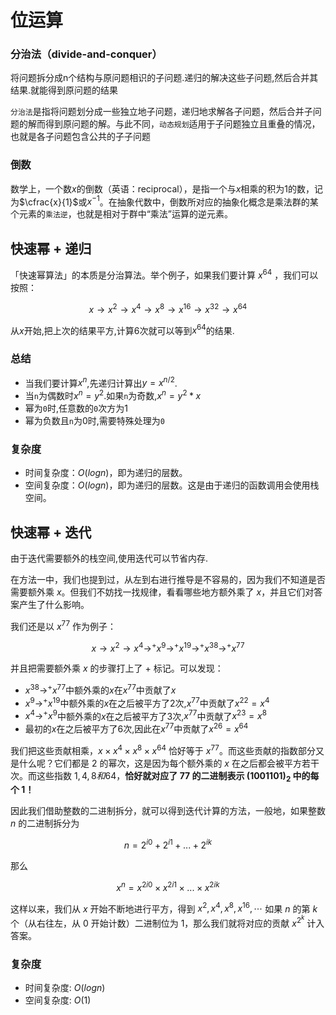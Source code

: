 # 位运算

### 分治法（divide-and-conquer）

将问题拆分成n个结构与原问题相识的子问题.递归的解决这些子问题,然后合并其结果.就能得到原问题的结果

`分治法`是指将问题划分成一些独立地子问题，递归地求解各子问题，然后合并子问题的解而得到原问题的解。与此不同，`动态规划`适用于子问题独立且重叠的情况，也就是各子问题包含公共的子子问题

### 倒数
数学上，一个数$x$的倒数（英语：reciprocal），是指一个与$x$相乘的积为1的数，记为$\cfrac{x}{1}$或$x^{-1}$。在抽象代数中，倒数所对应的抽象化概念是乘法群的某个元素的`乘法逆`，也就是相对于群中“乘法”运算的逆元素。

## 快速幂 + 递归
「快速幂算法」的本质是分治算法。举个例子，如果我们要计算 $x^{64}$ 
 ，我们可以按照：
 
$$x \rightarrow x^{2} \rightarrow x^{4} \rightarrow x^{8} \rightarrow x^{16} \rightarrow x^{32} \rightarrow x^{64}$$

从$x$开始,把上次的结果平方,计算6次就可以等到$x^{64}$的结果.

### 总结
* 当我们要计算$x^{n}$,先递归计算出$y=x^{n/2}$.
* 当`n`为偶数时$x^{n}=y^{2}$.如果`n`为奇数,$x^{n}=y^{2}*x$
* 幂为`0`时,任意数的`0`次方为1
* 幂为负数且`n`为0时,需要特殊处理为`0`

### 复杂度
* 时间复杂度：$O(logn)$，即为递归的层数。
* 空间复杂度：$O(logn)$，即为递归的层数。这是由于递归的函数调用会使用栈空间。
## 快速幂 + 迭代

由于迭代需要额外的栈空间,使用迭代可以节省内存.

在方法一中，我们也提到过，从左到右进行推导是不容易的，因为我们不知道是否需要额外乘 $x$。但我们不妨找一找规律，看看哪些地方额外乘了 $x$，并且它们对答案产生了什么影响。

我们还是以 $x^{77}$ 作为例子：

 
$$x \rightarrow x^{2} \rightarrow x^{4} \rightarrow^{+}x^{9} \rightarrow^{+}x^{19} \rightarrow^{+} x^{38} \rightarrow^{+}x^{77}$$

并且把需要额外乘 $x$ 的步骤打上了 $+$ 标记。可以发现：
* $x^{38} \rightarrow^{+} x^{77}$中额外乘的$x$在$x^{77}$中贡献了$x$
* $x^{9} \rightarrow^{+}x^{19}$中额外乘的$x$在之后被平方了$2$次,$x^{77}$中贡献了${x^{2}}^{2} = x^{4}$
* $x^{4} \rightarrow^{+}x^{9}$中额外乘的$x$在之后被平方了$3$次,$x^{77}$中贡献了${x^{2}}^{3} = x^{8}$
* 最初的$x$在之后被平方了$6$次,因此在$x^{77}$中贡献了${x^{2}}^{6} = x^{64}$
  
我们把这些贡献相乘，$x \times x^{4} \times x^{8} \times x^{64}$ 恰好等于 $x^{77}$。而这些贡献的指数部分又是什么呢？它们都是 $2$ 的幂次，这是因为每个额外乘的 $x$ 在之后都会被平方若干次。而这些指数 $1,4,8 和 64$，**恰好就对应了 $77$ 的二进制表示 $(1001101)_2$​ 中的每个 $1$！**

因此我们借助整数的二进制拆分，就可以得到迭代计算的方法，一般地，如果整数 $n$ 的二进制拆分为

$$n = 2^{i0} + 2^{i1} + ... + 2^{ik}$$

那么

$$x^n = {x^2}^{i0} \times {x^2}^{i1} \times ... \times {x^2}^{ik}$$

这样以来，我们从 $x$ 开始不断地进行平方，得到 $x^{2}, x^{4}, x^{8}, x^{16},⋯$ 如果 $n$ 的第 $k$ 个（从右往左，从 $0$ 开始计数）二进制位为 $1$，那么我们就将对应的贡献 $x^{2^k}$ 计入答案。

### 复杂度
* 时间复杂度: $O(logn)$
* 空间复杂度: $O(1)$